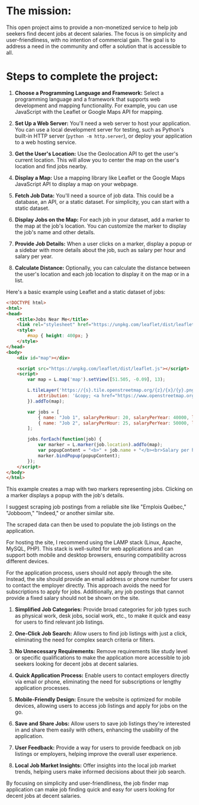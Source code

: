 # The mission:
This open project aims to provide a non-monetized service to help job seekers find decent jobs at decent salaries. The focus is on simplicity and user-friendliness, with no intention of commercial gain. The goal is to address a need in the community and offer a solution that is accessible to all.

# Steps to complete the project:

1. **Choose a Programming Language and Framework:** Select a programming language and a framework that supports web development and mapping functionality. For example, you can use JavaScript with the Leaflet or Google Maps API for mapping.

2. **Set Up a Web Server:** You'll need a web server to host your application. You can use a local development server for testing, such as Python's built-in HTTP server (`python -m http.server`), or deploy your application to a web hosting service.

3. **Get the User's Location:** Use the Geolocation API to get the user's current location. This will allow you to center the map on the user's location and find jobs nearby.

4. **Display a Map:** Use a mapping library like Leaflet or the Google Maps JavaScript API to display a map on your webpage.

5. **Fetch Job Data:** You'll need a source of job data. This could be a database, an API, or a static dataset. For simplicity, you can start with a static dataset.

6. **Display Jobs on the Map:** For each job in your dataset, add a marker to the map at the job's location. You can customize the marker to display the job's name and other details.

7. **Provide Job Details:** When a user clicks on a marker, display a popup or a sidebar with more details about the job, such as salary per hour and salary per year.

8. **Calculate Distance:** Optionally, you can calculate the distance between the user's location and each job location to display it on the map or in a list.

Here's a basic example using Leaflet and a static dataset of jobs:

```html
<!DOCTYPE html>
<html>
<head>
    <title>Jobs Near Me</title>
    <link rel="stylesheet" href="https://unpkg.com/leaflet/dist/leaflet.css" />
    <style>
        #map { height: 400px; }
    </style>
</head>
<body>
    <div id="map"></div>

    <script src="https://unpkg.com/leaflet/dist/leaflet.js"></script>
    <script>
        var map = L.map('map').setView([51.505, -0.09], 13);

        L.tileLayer('https://{s}.tile.openstreetmap.org/{z}/{x}/{y}.png', {
            attribution: '&copy; <a href="https://www.openstreetmap.org/copyright">OpenStreetMap</a> contributors'
        }).addTo(map);

        var jobs = [
            { name: "Job 1", salaryPerHour: 20, salaryPerYear: 40000, location: [51.5, -0.1] },
            { name: "Job 2", salaryPerHour: 25, salaryPerYear: 50000, location: [51.51, -0.12] }
        ];

        jobs.forEach(function(job) {
            var marker = L.marker(job.location).addTo(map);
            var popupContent = "<b>" + job.name + "</b><br>Salary per hour: $" + job.salaryPerHour + "<br>Salary per year: $" + job.salaryPerYear;
            marker.bindPopup(popupContent);
        });
    </script>
</body>
</html>
```

This example creates a map with two markers representing jobs. Clicking on a marker displays a popup with the job's details.

I suggest scraping job postings from a reliable site like "Emplois Québec," "Jobboom," "Indeed," or another similar site. 

The scraped data can then be used to populate the job listings on the application. 

For hosting the site, I recommend using the LAMP stack (Linux, Apache, MySQL, PHP). This stack is well-suited for web applications and can support both mobile and desktop browsers, ensuring compatibility across different devices.

For the application process, users should not apply through the site. Instead, the site should provide an email address or phone number for users to contact the employer directly. This approach avoids the need for subscriptions to apply for jobs. Additionally, any job postings that cannot provide a fixed salary should not be shown on the site.

1. **Simplified Job Categories:** Provide broad categories for job types such as physical work, desk jobs, social work, etc., to make it quick and easy for users to find relevant job listings.

2. **One-Click Job Search:** Allow users to find job listings with just a click, eliminating the need for complex search criteria or filters.

3. **No Unnecessary Requirements:** Remove requirements like study level or specific qualifications to make the application more accessible to job seekers looking for decent jobs at decent salaries.

4. **Quick Application Process:** Enable users to contact employers directly via email or phone, eliminating the need for subscriptions or lengthy application processes.

5. **Mobile-Friendly Design:** Ensure the website is optimized for mobile devices, allowing users to access job listings and apply for jobs on the go.

6. **Save and Share Jobs:** Allow users to save job listings they're interested in and share them easily with others, enhancing the usability of the application.

7. **User Feedback:** Provide a way for users to provide feedback on job listings or employers, helping improve the overall user experience.

8. **Local Job Market Insights:** Offer insights into the local job market trends, helping users make informed decisions about their job search.

By focusing on simplicity and user-friendliness, the job finder map application can make job finding quick and easy for users looking for decent jobs at decent salaries.


